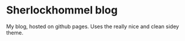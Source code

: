# Sherlockhommel blog

My blog, hosted on github pages. Uses the really nice and clean sidey theme.
